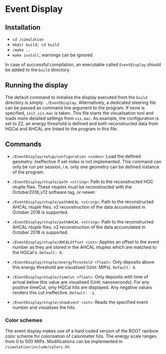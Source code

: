 # Event Display
## Installation
* ```cd /simulation```
* ```mkdir build; cd build```
* ```cmake ..``` 
* ```make install```, warnings can be ignored.

In case of successful compilation, an executable called ```EventDisplay``` should be added to the ```build``` directory.

## Running the display
The default command to initialise the display executed from the ```build``` directory is simply: ```./EventDisplay```.
Alternatively, a dedicated steering file can be passed as command line argument to the program. If none is specified, ```init_vis.mac``` is taken. This file starts the visualisation tool and loads more detailed settings from ```vis.mac```. As example, the configuration is set to 22, an energy threshold is defined and both reconstructed data from HGCal and AHCAL are linked to the program in this file.

## Commands
* ```/EventDisplay/setup/configuration <index>```: Load the defined geometry. Ineffective if set index is not implemented. This command can only be run per session, i.e. only one geometry can be defined instance of the program.
 
* ```/EventDisplay/ntuple/path <string>```: Path to the reconstructed HGC ntuple files. These ntuples must be reconstructed with the October2018_v12 software tag, or newer. 
* ```/EventDisplay/ntuple/pathAHCAL <string>```: Path to the reconstructed AHCAL ntuple files. v2 reconstruction of the data accumulated in October 2018 is supported.
* ```/EventDisplay/ntuple/pathAHCAL <string>```: Path to the reconstructed AHCAL ntuple files. v2 reconstruction of the data accumulated in October 2018 is supported.
* ```/EventDisplay/ntuple/AHCALOffset <int>```: Applies an offset to the event number as they are stored in the AHCAL ntuples which are matched to the HGCal's. ```Default: 0```.
* ```/EventDisplay/ntuple/energyThreshold <float>```: Only deposits above this energy threshold are visualised (Unit: MIPs). ```Default: 0```.
* ```/EventDisplay/ntuple/timeCut <float>```: Only deposits with time of arrival below this value are visualised (Unit: nanoseconds). For any positive timeCut, only HGCal hits are displayed. Any negative values renders this cut ineffective. ```Default: -1```.
* ```/EventDisplay/ntuple/showEvent <int>```: Reads the specified event number and visualises the hits.

### Color schemes
The event display makes use of a hard coded version of the ROOT rainbow color scheme for colorisation of calorimeter hits. The energy scale ranges from 0 to 500 MIPs. Modifications can be implemented in ```/simulation/include/colors.hh```.
